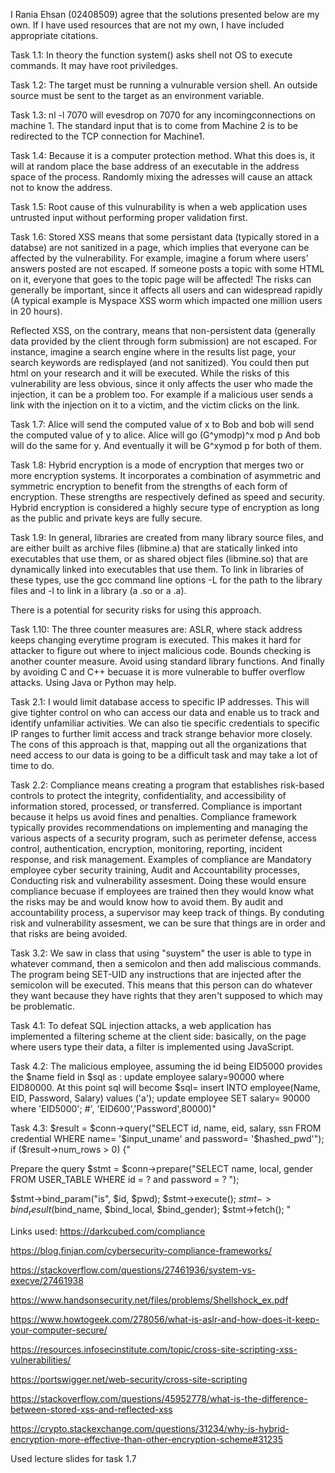 I Rania Ehsan (02408509) agree that the solutions presented below are my own. If I have used resources that are not my own,
I have included appropriate citations. 


Task 1.1: 
In theory the function system() asks shell not OS to execute commands. It may have root priviledges. 

Task 1.2:
The target must be running a vulnurable version shell. An outside source must be sent to the target as an environment variable. 

Task 1.3:
nl -l 7070 will evesdrop on 7070 for any incomingconnections on machine 1. The standard input that is to come from Machine 2
is to be redirected to the TCP connection for Machine1.

Task 1.4:
Because it is a computer protection method. What this does is, it will at random place the base address of an executable 
in the address space of the process. Randomly mixing the adresses will cause an attack not to know the address. 

Task 1.5: 
Root cause of this vulnurability is when a web application uses untrusted input without performing proper validation first. 

Task 1.6:
Stored XSS means that some persistant data (typically stored in a databse) are not sanitized in a page, which implies that 
everyone can be affected by the vulnerability. For example, imagine a forum where users' answers posted are not escaped. If someone
posts a topic with some HTML on it, everyone that goes to the topic page will be affected! The risks can generally be important, since 
it affects all users and can widespread rapidly (A typical example is Myspace XSS worm which impacted one million users in 20 hours).

Reflected XSS, on the contrary, means that non-persistent data (generally data provided by the client through form submission) are not escaped.
For instance, imagine a search engine where in the results list page, your search keywords are redisplayed (and not sanitized). You could then put html
on your research and it will be executed. While the risks of this vulnerability are less obvious, since it only affects the user who made the injection,
it can be a problem too. For example if a malicious user sends a link with the injection on it to a victim, and the victim clicks on the link. 

Task 1.7:
Alice will send the computed value of x to Bob and bob will send the computed value of y to alice. Alice will go (G^ymodp)^x mod p And bob will
do the same for y. And eventually it will be G^xymod p for both of them. 

Task 1.8:
Hybrid encryption is a mode of encryption that merges two or more encryption systems. It incorporates a combination of asymmetric and symmetric
encryption to benefit from the strengths of each form of encryption. These strengths are respectively defined as speed and security.
Hybrid encryption is considered a highly secure type of encryption as long as the public and private keys are fully secure.

Task 1.9:
In general, libraries are created from many library source files, and are either built as archive files (libmine.a) that are statically linked into 
executables that use them, or as shared object files (libmine.so) that are dynamically linked into executables that use them. To link in libraries
of these types, use the gcc command line options -L for the path to the library files and -l to link in a library (a .so or a .a).

There is a potential for security risks for using this approach. 

Task 1.10:
The three counter measures are: ASLR, where stack address keeps changing everytime program is executed. This makes it hard for attacker to 
figure out where to inject malicious code. Bounds checking is another counter measure. Avoid using standard library functions. And finally by
avoiding C and C++ becuase it is more vulnerable to buffer overflow attacks. Using Java or Python may help. 

Task 2.1:
I would limit database access to specific IP addresses. This will give tighter control on who can access our data and enable us to track and 
identify unfamiliar activities. We can also tie specific credentials to specific IP ranges to further limit access and track strange behavior
more closely. The cons of this approach is that, mapping out all the organizations that need access to our data is going to be a difficult 
task and may take a lot of time to do. 

Task 2.2:
Compliance means creating a program that establishes risk-based controls to protect the integrity, confidentiality, and accessibility
of information stored, processed, or transferred. Compliance is important because it helps us avoid fines and penalties. 
Compliance framework typically provides recommendations on implementing and managing the various aspects of a security program, such as
perimeter defense, access control, authentication, encryption, monitoring, reporting, incident response, and risk management. Examples of compliance are 
Mandatory employee cyber security training, Audit and Accountability processes, Conducting risk and vulnerability assesment. Doing these would ensure 
compliance becuase if employees are trained then they would know what the risks may be and would know how to avoid them. By audit and accountability 
process, a supervisor may keep track of things. By conduting risk and vulnerability assesment, we can be sure that things are in order and that 
risks are being avoided. 

Task 3.2:
We saw in class that using "suystem" the user is able to type in whatever command, then a semicolon and then add maliscious commands. The program
being SET-UID any instructions that are injected after the semicolon will be executed. This means that this person can do whatever they want 
because they have rights that they aren't supposed to which may be problematic. 


Task 4.1:
To defeat SQL injection attacks, a web application has implemented a filtering scheme at the client side: basically, on the page where users type their data,
a filter is implemented using JavaScript.

Task 4.2:
The malicious employee, assuming the id being EID5000 provides the $name field in $sql as : update employee salary=90000 where EID80000. At this point
sql will become $sql= insert INTO employee(Name, EID, Password, Salary)
values ('a'); update employee SET salary= 90000 where 'EID5000'; #', 'EID600','Password',80000)"

Task 4.3:
 $result = $conn->query("SELECT id, name, eid, salary, ssn FROM credential WHERE name= '$input_uname' and password= '$hashed_pwd'"); if ($result->num_rows > 0) {"

Prepare the query $stmt = $conn->prepare("SELECT name, local, gender FROM USER_TABLE WHERE id = ? and password = ? ");

$stmt->bind_param("is", $id, $pwd); $stmt->execute(); $stmt->bind_result($bind_name, $bind_local, $bind_gender); $stmt->fetch(); "


Links used:
https://darkcubed.com/compliance

https://blog.finjan.com/cybersecurity-compliance-frameworks/

https://stackoverflow.com/questions/27461936/system-vs-execve/27461938

https://www.handsonsecurity.net/files/problems/Shellshock_ex.pdf

https://www.howtogeek.com/278056/what-is-aslr-and-how-does-it-keep-your-computer-secure/

https://resources.infosecinstitute.com/topic/cross-site-scripting-xss-vulnerabilities/

https://portswigger.net/web-security/cross-site-scripting

https://stackoverflow.com/questions/45952778/what-is-the-difference-between-stored-xss-and-reflected-xss

https://crypto.stackexchange.com/questions/31234/why-is-hybrid-encryption-more-effective-than-other-encryption-scheme#31235

Used lecture slides for task 1.7






